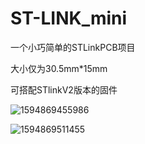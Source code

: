 # ST-LINK_mini

一个小巧简单的STLinkPCB项目

大小仅为30.5mm*15mm

可搭配STlinkV2版本的固件

![1594869455986](C:\Users\cjb75\AppData\Roaming\Typora\typora-user-images\1594869455986.png)

![1594869511455](C:\Users\cjb75\AppData\Roaming\Typora\typora-user-images\1594869511455.png)

